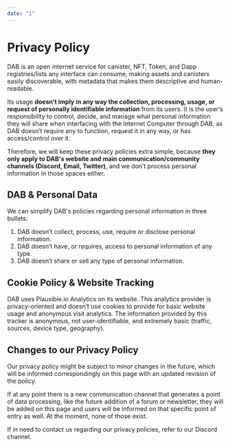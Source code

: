 ```yaml
---
date: "1"
---
```


# Privacy Policy

DAB is an open internet service for canister, NFT, Token, and Dapp registries/lists any interface can consume, making assets and canisters easily discoverable, with metadata that makes them descriptive and human-readable.

Its usage **doesn’t imply in any way the collection, processing, usage, or request of personally identifiable information** from its users. It is the user’s responsibility to control, decide, and manage what personal information they will share when interfacing with the Internet Computer through DAB, as DAB doesn’t require any to function, request it in any way, or has access/control over it.

Therefore, we will keep these privacy policies extra simple, because **they only apply to DAB's website and main communication/community channels (Discord, Email, Twitter)**, and we don’t process personal information in those spaces either.

## DAB & Personal Data

We can simplify DAB's policies regarding personal information in three bullets:

1. DAB doesn’t collect, process, use, require or disclose personal information.
2. DAB doesn’t have, or requires, access to personal information of any type.
3. DAB doesn’t share or sell any type of personal information.

## Cookie Policy & Website Tracking
DAB uses Plausible.io Analytics on its website. This analytics provider is privacy-oriented and doesn’t use cookies to provide for basic website usage and anonymous visit analytics. The information provided by this tracker is anonymous, not user-identifiable, and extremely basic (traffic, sources, device type, geography).

## Changes to our Privacy Policy
Our privacy policy might be subject to minor changes in the future, which will be informed correspondingly on this page with an updated revision of the policy.

If at any point there is a new communication channel that generates a point of data processing, like the future addition of a forum or newsletter, they will be added on this page and users will be informed on that specific point of entry as well. At the moment, none of those exist.

If in need to contact us regarding our privacy policies, refer to our Discord channel.